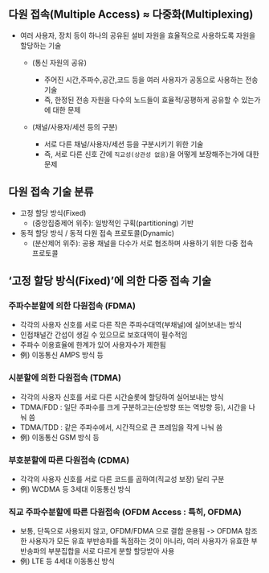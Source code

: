 ## 다원 접속(Multiple Access) ≈ 다중화(Multiplexing)
- 여러 사용자, 장치 등이 하나의 공유된 설비 자원을 효율적으로 사용하도록 자원을 할당하는 기술
  - (통신 자원의 공유)
     - 주어진 시간,주파수,공간,코드 등을 여러 사용자가 공동으로 사용하는 전송기술
     - 즉, 한정된 전송 자원을 다수의 노드들이 효율적/공평하게 공유할 수 있는가에 대한 문제

  - (채널/사용자/세션 등의 구분) 
     - 서로 다른 채널/사용자/세션 등을 구분시키기 위한 기술 
     - 즉, 서로 다른 신호 간에 `직교성(상관성 없음)`을 어떻게 보장해주는가에 대한 문제

## 다원 접속 기술 분류
- 고정 할당 방식(Fixed)
  - (중앙집중제어 위주): 일방적인 구획(partitioning) 기반
- 동적 할당 방식 / 동적 다원 접속 프로토콜(Dynamic)
  - (분산제어 위주): 공용 채널을 다수가 서로 협조하며 사용하기 위한 다중 접속 프로토콜

## ‘고정 할당 방식(Fixed)’에 의한 다중 접속 기술
### 주파수분할에 의한 다원접속 (FDMA)
  - 각각의 사용자 신호를 서로 다른 작은 주파수대역(부채널)에 실어보내는 방식
   - 인접채널간 간섭이 생길 수 있으므로 보호대역이 필수적임
   - 주파수 이용효율에 한계가 있어 사용자수가 제한됨
  - 例) 이동통신 AMPS 방식 등

### 시분할에 의한 다원접속 (TDMA)
  - 각각의 사용자 신호를 서로 다른 시간슬롯에 할당하여 실어보내는 방식
   - TDMA/FDD : 일단 주파수를 크게 구분하고는(순방향 또는 역방향 등), 시간을 나눠 씀
   - TDMA/TDD : 같은 주파수에서, 시간적으로 큰 프레임을 작게 나눠 씀
  - 例) 이동통신 GSM 방식 등

### 부호분할에 따른 다원접속 (CDMA)
  - 각각의 사용자 신호를 서로 다른 코드를 곱하여(직교성 보장) 달리 구분
  - 例) WCDMA 등 3세대 이동통신 방식

### 직교 주파수분할에 따른 다원접속 (OFDM Access : 특히, OFDMA)
  - 보통, 단독으로 사용되지 않고, OFDM/FDMA 으로 결합 운용됨 -> OFDMA 참조한 사용자가 모든 유효 부반송파를 독점하는 것이 아니라, 여러 사용자가 유효한 부반송파의 부분집합을 서로 다르게 분할 할당받아 사용
  - 例) LTE 등 4세대 이동통신 방식 
